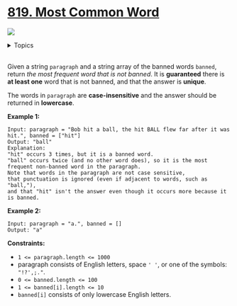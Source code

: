 # [819. Most Common Word](https://leetcode-cn.com/problems/most-common-word/)

![](https://img.shields.io/badge/Difficulty-Easy-green.svg)

<details>
<summary>Topics</summary>

* [`Counting`](https://leetcode.com/tag/Counting/)
* [`String`](https://leetcode.com/tag/string/)
* [`Hash Table`](https://leetcode.com/tag/hash-table/)

</details>
<br />

Given a string `paragraph` and a string array of the banned words `banned`, return *the most frequent word that is not banned*. It is **guaranteed** there is **at least one** word that is not banned, and that the answer is **unique**.

The words in `paragraph` are **case-insensitive** and the answer should be returned in **lowercase**.

**Example 1:**

    Input: paragraph = "Bob hit a ball, the hit BALL flew far after it was hit.", banned = ["hit"]
    Output: "ball"
    Explanation: 
    "hit" occurs 3 times, but it is a banned word.
    "ball" occurs twice (and no other word does), so it is the most frequent non-banned word in the paragraph. 
    Note that words in the paragraph are not case sensitive,
    that punctuation is ignored (even if adjacent to words, such as "ball,"), 
    and that "hit" isn't the answer even though it occurs more because it is banned.

**Example 2:**

    Input: paragraph = "a.", banned = []
    Output: "a"

**Constraints:**

 + `1 <= paragraph.length <= 1000`
 + paragraph consists of English letters, space `' '`, or one of the symbols: `"!?',;."`.
 + `0 <= banned.length <= 100`
 + `1 <= banned[i].length <= 10`
 + `banned[i]` consists of only lowercase English letters.
